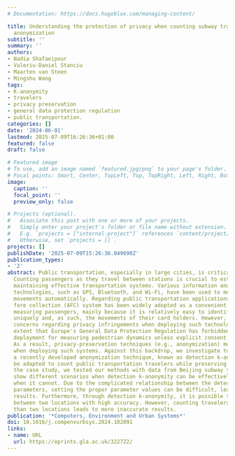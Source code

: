 ```yaml
---
# Documentation: https://docs.hugoblox.com/managing-content/

title: Understanding the protection of privacy when counting subway travelers through
  anonymization
subtitle: ''
summary: ''
authors:
- Nadia Shafaeipour
- Valeriu-Daniel Stanciu
- Maarten van Steen
- Mingshu Wang
tags:
- K-anonymity
- travelers
- privacy preservation
- general data protection regulation
- public transportation.
categories: []
date: '2024-06-01'
lastmod: 2025-07-09T16:26:36+01:00
featured: false
draft: false

# Featured image
# To use, add an image named `featured.jpg/png` to your page's folder.
# Focal points: Smart, Center, TopLeft, Top, TopRight, Left, Right, BottomLeft, Bottom, BottomRight.
image:
  caption: ''
  focal_point: ''
  preview_only: false

# Projects (optional).
#   Associate this post with one or more of your projects.
#   Simply enter your project's folder or file name without extension.
#   E.g. `projects = ["internal-project"]` references `content/project/deep-learning/index.md`.
#   Otherwise, set `projects = []`.
projects: []
publishDate: '2025-07-09T15:26:36.049690Z'
publication_types:
- '2'
abstract: Public transportation, especially in large cities, is critical for livability.
  Counting passengers as they travel between stations is crucial to establishing and
  maintaining effective transportation systems. Various information and communication
  technologies, such as GPS, Bluetooth, and Wi-Fi, have been used to measure people's
  movements automatically. Regarding public transportation applications, the automated
  fare collection (AFC) system has been widely adopted as a convenient method for
  measuring passengers, mainly because it is relatively easy to identify card owners
  uniquely and, as such, the movements of their card holders. However, there are serious
  concerns regarding privacy infringements when deploying such technologies, to the
  extent that Europe's General Data Protection Regulation has forbidden straightforward
  deployment for measuring pedestrian dynamics unless explicit consent has been provided.
  As a result, privacy-preservation techniques (e.g., anonymization) must be used
  when deploying such systems. Against this backdrop, we investigate to what extent
  a recently developed anonymization technique, known as detection k-anonymity, can
  be adapted to count public transportation travelers while preserving privacy. In
  the case study, we tested our methods with data from Beijing subway trips. Results
  show different scenarios when detection k-anonymity can be effectively applied and
  when it cannot. Due to the complicated relationship between the detection k-anonymity
  parameters, setting the proper parameter values can be difficult, leading to inaccurate
  results. Furthermore, through detection k-anonymity, it is possible to count travelers
  between two locations with high accuracy. However, counting travelers from more
  than two locations leads to more inaccurate results.
publication: '*Computers, Environment and Urban Systems*'
doi: 10.1016/j.compenvurbsys.2024.102091
links:
- name: URL
  url: https://eprints.gla.ac.uk/322722/
---
```

